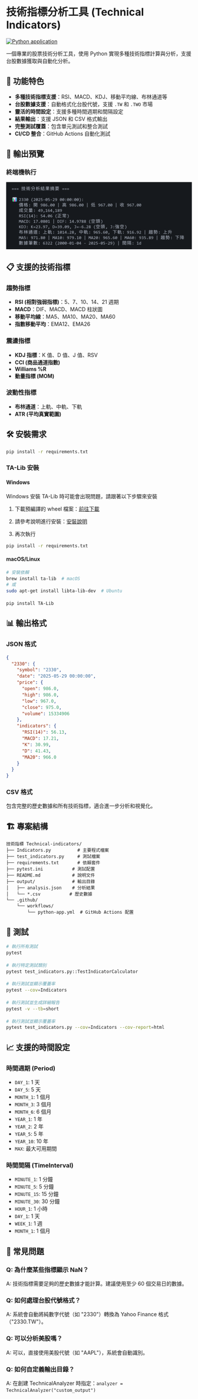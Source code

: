 # 技術指標分析工具 (Technical Indicators)

[![Python application](https://github.com/HaoXun97/technical-indicators/actions/workflows/python-app.yml/badge.svg)](https://github.com/HaoXun97/technical-indicators/actions/workflows/python-app.yml)

一個專業的股票技術分析工具，使用 Python 實現多種技術指標計算與分析，支援台股數據獲取與自動化分析。

## 🚀 功能特色

- **多種技術指標支援**：RSI、MACD、KDJ、移動平均線、布林通道等
- **台股數據支援**：自動格式化台股代號，支援 `.TW` 和 `.TWO` 市場
- **靈活的時間設定**：支援多種時間週期和間隔設定
- **結果輸出**：支援 JSON 和 CSV 格式輸出
- **完整測試覆蓋**：包含單元測試和整合測試
- **CI/CD 整合**：GitHub Actions 自動化測試

## 📱 輸出預覽

### 終端機執行

![終端機示例](./images/terminal_preview_20250529_1757.png)

## 📋 支援的技術指標

### 趨勢指標

- **RSI (相對強弱指標)**：5、7、10、14、21 週期
- **MACD**：DIF、MACD、MACD 柱狀圖
- **移動平均線**：MA5、MA10、MA20、MA60
- **指數移動平均**：EMA12、EMA26

### 震盪指標

- **KDJ 指標**：K 值、D 值、J 值、RSV
- **CCI (商品通道指數)**
- **Williams %R**
- **動量指標 (MOM)**

### 波動性指標

- **布林通道**：上軌、中軌、下軌
- **ATR (平均真實範圍)**

## 🛠️ 安裝需求

```bash
pip install -r requirements.txt
```

### TA-Lib 安裝

#### Windows

Windows 安裝 TA-Lib 時可能會出現問題，請跟著以下步驟來安裝

1. 下載預編譯的 wheel 檔案：[前往下載](https://github.com/cgohlke/talib-build/releases/latest)

2. 請參考說明進行安裝：[安裝說明](https://github.com/cgohlke/talib-build)

3. 再次執行

```bash
pip install -r requirements.txt
```

#### macOS/Linux

```bash
# 安裝依賴
brew install ta-lib  # macOS
# 或
sudo apt-get install libta-lib-dev  # Ubuntu

pip install TA-Lib
```

## 📊 輸出格式

### JSON 格式

```json
{
  "2330": {
    "symbol": "2330",
    "date": "2025-05-29 00:00:00",
    "price": {
      "open": 986.0,
      "high": 986.0,
      "low": 967.0,
      "close": 975.0,
      "volume": 15334906
    },
    "indicators": {
      "RSI(14)": 56.13,
      "MACD": 17.21,
      "K": 30.99,
      "D": 41.43,
      "MA20": 966.0
    }
  }
}
```

### CSV 格式

包含完整的歷史數據和所有技術指標，適合進一步分析和視覺化。

## 🏗️ 專案結構

```
技術指標 Technical-indicators/
├── Indicators.py          # 主要程式檔案
├── test_indicators.py     # 測試檔案
├── requirements.txt       # 依賴套件
├── pytest.ini           # 測試配置
├── README.md            # 說明文件
├── output/              # 輸出目錄
│   ├── analysis.json    # 分析結果
│   └── *.csv           # 歷史數據
└── .github/
    └── workflows/
        └── python-app.yml  # GitHub Actions 配置
```

## 🧪 測試

```bash
# 執行所有測試
pytest

# 執行特定測試類別
pytest test_indicators.py::TestIndicatorCalculator

# 執行測試並顯示覆蓋率
pytest --cov=Indicators

# 執行測試並生成詳細報告
pytest -v --tb=short

# 執行測試並顯示覆蓋率
pytest test_indicators.py --cov=Indicators --cov-report=html
```

## 📈 支援的時間設定

### 時間週期 (Period)

- `DAY_1`: 1 天
- `DAY_5`: 5 天
- `MONTH_1`: 1 個月
- `MONTH_3`: 3 個月
- `MONTH_6`: 6 個月
- `YEAR_1`: 1 年
- `YEAR_2`: 2 年
- `YEAR_5`: 5 年
- `YEAR_10`: 10 年
- `MAX`: 最大可用期間

### 時間間隔 (TimeInterval)

- `MINUTE_1`: 1 分鐘
- `MINUTE_5`: 5 分鐘
- `MINUTE_15`: 15 分鐘
- `MINUTE_30`: 30 分鐘
- `HOUR_1`: 1 小時
- `DAY_1`: 1 天
- `WEEK_1`: 1 週
- `MONTH_1`: 1 個月

## 🐛 常見問題

### Q: 為什麼某些指標顯示 NaN？

A: 技術指標需要足夠的歷史數據才能計算。建議使用至少 60 個交易日的數據。

### Q: 如何處理台股代號格式？

A: 系統會自動將純數字代號（如 "2330"）轉換為 Yahoo Finance 格式（"2330.TW"）。

### Q: 可以分析美股嗎？

A: 可以，直接使用美股代號（如 "AAPL"），系統會自動識別。

### Q: 如何自定義輸出目錄？

A: 在創建 TechnicalAnalyzer 時指定：`analyzer = TechnicalAnalyzer("custom_output")`
